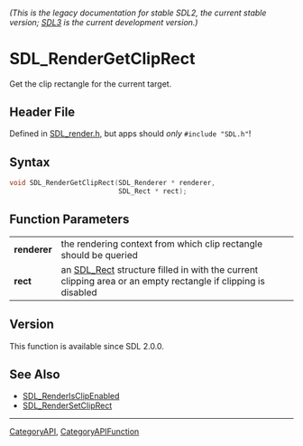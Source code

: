 ###### (This is the legacy documentation for stable SDL2, the current stable version; [SDL3](https://wiki.libsdl.org/SDL3/) is the current development version.)
# SDL_RenderGetClipRect

Get the clip rectangle for the current target.

## Header File

Defined in [SDL_render.h](https://github.com/libsdl-org/SDL/blob/SDL2/include/SDL_render.h), but apps should _only_ `#include "SDL.h"`!

## Syntax

```c
void SDL_RenderGetClipRect(SDL_Renderer * renderer,
                           SDL_Rect * rect);

```

## Function Parameters

|                  |                                                                                                                          |
| ---------------- | ------------------------------------------------------------------------------------------------------------------------ |
| **renderer**     | the rendering context from which clip rectangle should be queried                                                        |
| **rect**         | an [SDL_Rect](SDL_Rect) structure filled in with the current clipping area or an empty rectangle if clipping is disabled |

## Version

This function is available since SDL 2.0.0.

## See Also

* [SDL_RenderIsClipEnabled](SDL_RenderIsClipEnabled)
* [SDL_RenderSetClipRect](SDL_RenderSetClipRect)

----
[CategoryAPI](CategoryAPI), [CategoryAPIFunction](CategoryAPIFunction)

